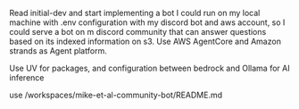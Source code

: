 Read initial-dev and start implementing a bot I could run on my local machine with .env configuration with my discord bot and aws account, so I could serve a bot on m discord community that can answer questions based on its indexed information on s3. Use AWS AgentCore and Amazon strands as Agent platform.

Use UV for packages, and configuration between bedrock and Ollama for AI inference

use /workspaces/mike-et-al-community-bot/README.md